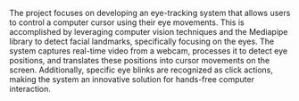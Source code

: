 The project focuses on developing an eye-tracking system that allows users to control a computer cursor using their eye movements. 
This is accomplished by leveraging computer vision techniques and the Mediapipe library to detect facial landmarks, specifically focusing on the eyes. 
The system captures real-time video from a webcam, processes it to detect eye positions, and translates these positions into cursor movements on the screen. 
Additionally, specific eye blinks are recognized as click actions, making the system an innovative solution for hands-free computer interaction.
